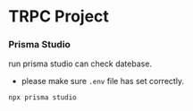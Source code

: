 # TRPC Project

### Prisma Studio

run prisma studio can check datebase.

-   please make sure `.env` file has set correctly.

```
npx prisma studio
```
